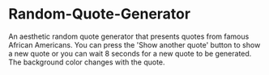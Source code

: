 # Random-Quote-Generator

An aesthetic random quote generator that presents quotes from famous African Americans. You can press the 'Show another quote' button to show a new quote or you can wait 8 seconds for a new quote to be generated. The background color changes with the quote. 
